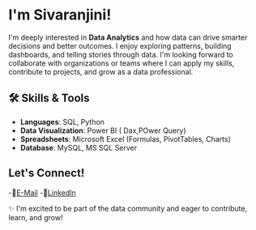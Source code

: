 # I'm Sivaranjini!
I'm deeply interested in **Data Analytics** and how data can drive smarter decisions and better outcomes. I enjoy exploring patterns, building dashboards, and telling stories through data.
I'm looking forward to collaborate with organizations or teams where I can apply my skills, contribute to projects, and grow as a data professional.

## 🛠️ Skills & Tools
- **Languages**: SQL, Python 
- **Data Visualization**: Power BI ( Dax,POwer Query)
- **Spreadsheets**: Microsoft Excel (Formulas, PivotTables, Charts)
- **Database**: MySQL, MS SQL Server

## Let's Connect!
-📧[E-Mail](sivaranjinirajendran6@gmail.com) 
-🔗[LinkedIn](www.linkedin.com/in/sivaranjini589)

✨ I'm excited to be part of the data community and eager to contribute, learn, and grow!

